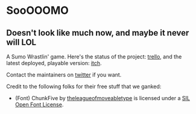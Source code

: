 # SooOOOMO

## Doesn't look like much now, and maybe it never will LOL

A Sumo Wrastlin' game.  Here's the status of the project: [trello][1], and the latest deployed, playable version: [itch][2].

Contact the maintainers on [twitter][3] if you want.

Credit to the following folks for their free stuff that we ganked:
 - (Font) ChunkFive by [theleagueofmoveabletype][4] is licensed under a [SIL Open Font License][5].

 [1]: https://trello.com/b/JXJxHQfP/the-joy-of-game-dev-stream
 [2]: https://moobware.itch.io/sooooomo
 [3]: https://twitter.com/moobware
 [4]: https://github.com/theleagueof/chunk
 [5]: http://scripts.sil.org/OFL
